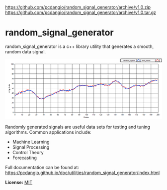 <https://github.com/pcdangio/random_signal_generator/archive/v1.0.zip>
<https://github.com/pcdangio/random_signal_generator/archive/v1.0.tar.gz>

# random_signal_generator

random_signal_generator is a c++ library utility that generates a smooth, random data signal.

![random_signal_example](media/random_signal.png)

Randomly generated signals are useful data sets for testing and tuning algorithms.  Common applications include:
- Machine Learning
- Signal Processing
- Control Theory
- Forecasting

Full documentation can be found at: <https://pcdangio.github.io/doc/utilities/random_signal_generator/index.html>

**License:** [MIT](https://choosealicense.com/licenses/mit/)